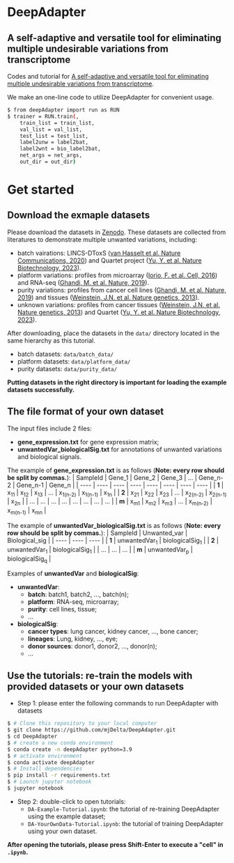 # DeepAdapter
## A self-adaptive and versatile tool for eliminating multiple undesirable variations from transcriptome
Codes and tutorial for [A self-adaptive and versatile tool for eliminating multiple undesirable variations from transcriptome](https://www.biorxiv.org/content/10.1101/2024.02.04.578839v1).

We make an one-line code to utilize DeepAdapter for convenient usage.
```sh
$ from deepAdapter import run as RUN
$ trainer = RUN.train(,
    train_list = train_list,
    val_list = val_list,
    test_list = test_list,
    label2unw = label2bat,
    label2wnt = bio_label2bat,
    net_args = net_args,
    out_dir = out_dir)
```

# Get started
## Download the exmaple datasets
Please download the datasets in [Zenodo](https://zenodo.org/records/10494751).
These datasets are collected from literatures to demonstrate multiple unwanted variations, including:
* batch vairations: LINCS-DToxS ([van Hasselt et al. Nature Communications, 2020](https://www.nature.com/articles/s41467-020-18396-7)) and Quartet project ([Yu, Y. et al. Nature Biotechnology, 2023](https://www.nature.com/articles/s41587-023-01867-9)).
* platform variations: profiles from microarray ([Iorio, F. et al. Cell, 2016](https://www.cell.com/cell/pdf/S0092-8674(16)30746-2.pdf)) and RNA-seq ([Ghandi, M. et al. Nature, 2019](https://www.nature.com/articles/s41586-019-1186-3)).
* purity variations: profiles from cancer cell lines ([Ghandi, M. et al. Nature, 2019](https://www.nature.com/articles/s41586-019-1186-3)) and tissues ([Weinstein, J.N. et al. Nature genetics, 2013](https://www.nature.com/articles/ng.2764)).
* unknown variations: profiles from cancer tissues ([Weinstein, J.N. et al. Nature genetics, 2013](https://www.nature.com/articles/ng.2764)) and Quartet ([Yu, Y. et al. Nature Biotechnology, 2023](https://www.nature.com/articles/s41587-023-01867-9)).

After downloading, place the datasets in the `data/` directory located in the same hierarchy as this tutorial.
* batch datasets: `data/batch_data/`
* platform datasets: `data/platform_data/`
* purity datasets: `data/purity_data/`

**Putting datasets in the right directory is important for loading the example datasets successfully.**

## The file format of your own dataset
The input files include $2$ files: 
* **gene_expression.txt** for gene expression matrix;
* **unwantedVar_biologicalSig.txt** for annotations of unwanted variations and biological signals.

The example of **gene_expression.txt** is as follows (**Note: every row should be split by commas.**):
| SampleId | Gene_1 | Gene_2 | Gene_3 | ... | Gene_n-2 | Gene_n-1 | Gene_n |
|  ----  | ----  | ----  | ----  |  ----  | ----  | ----  | ----  |
| **1** | x<sub>11</sub> | x<sub>12</sub> | x<sub>13</sub> | ... | x<sub>1(n-2)</sub> | x<sub>1(n-1)</sub> | x<sub>1n</sub> |
| **2** | x<sub>21</sub> | x<sub>22</sub> | x<sub>23</sub> | ... | x<sub>2(n-2)</sub> | x<sub>2(n-1)</sub> | x<sub>2n</sub> |
| ... | ... | ... | ... | ... | ... | ... | ... |
| **m** | x<sub>m1</sub> | x<sub>m2</sub> | x<sub>m3</sub> | ... | x<sub>m(n-2)</sub> | x<sub>m(n-1)</sub> | x<sub>mn</sub> |

The example of **unwantedVar_biologicalSig.txt** is as follows (**Note: every row should be split by commas.**):
| SampleId | Unwanted_var | Biological_sig |
|  ----  | ----  | ----  |
| **1** | unwantedVar<sub>1</sub> | biologicalSig<sub>1</sub> |
| **2** | unwantedVar<sub>1</sub> | biologicalSig<sub>1</sub> |
| ... | ... | ... |
| **m** | unwantedVar<sub>p</sub> | biologicalSig<sub>q</sub> |

Examples of **unwantedVar** and **biologicalSig**:
* **unwantedVar**:
    * **batch**: batch1, batch2, ..., batch(n);
    * **platform**: RNA-seq, microarray;
    * **purity**: cell lines, tissue;
    * ...
* **biologicalSig**:
    * **cancer types**: lung cancer, kidney cancer, ..., bone cancer;
    * **lineages**: Lung, kidney, ..., eye;
    * **donor sources**: donor1, donor2, ..., donor(n);
    * ...

## Use the tutorials: re-train the models with provided datasets or your own datasets
* Step 1: please enter the following commands to run DeepAdapter with datasets 
```sh
$ # Clone this repository to your local computer
$ git clone https://github.com/mjDelta/DeepAdapter.git
$ cd DeepAdapter
$ # create a new conda environment
$ conda create -n deepAdapter python=3.9
$ # activate environment
$ conda activate deepAdapter
$ # Install dependencies
$ pip install -r requirements.txt
$ # Launch jupyter notebook
$ jupyter notebook
```
* Step 2: double-click to open tutorials:
    * `DA-Example-Tutorial.ipynb`: the tutorial of re-training DeepAdapter using the example dataset;
    * `DA-YourOwnData-Tutorial.ipynb`: the tutorial of training DeepAdapter using your own dataset.

**After opening the tutorials, please press Shift-Enter to execute a "cell" in `.ipynb`.**
